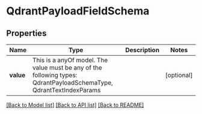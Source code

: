 # QdrantPayloadFieldSchema



## Properties
Name | Type | Description | Notes
------------ | ------------- | ------------- | -------------
**value** | This is a anyOf model. The value must be any of the following types: QdrantPayloadSchemaType, QdrantTextIndexParams |  | [optional] 





[[Back to Model list]](../README.md#models) [[Back to API list]](../README.md#api-endpoints) [[Back to README]](../README.md)


